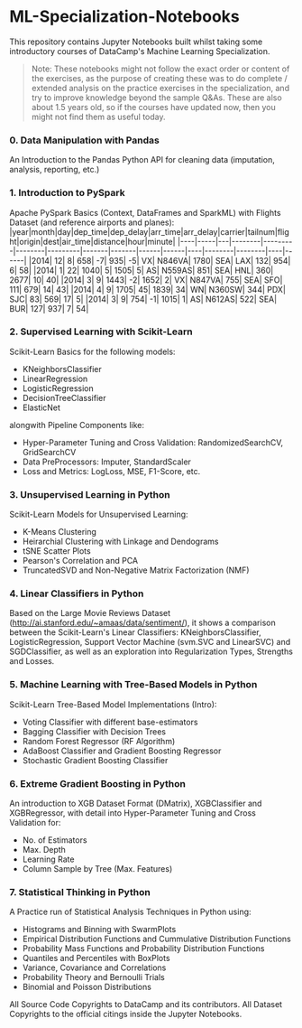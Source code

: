 # ML-Specialization-Notebooks
This repository contains Jupyter Notebooks built whilst taking some introductory courses of DataCamp's Machine Learning Specialization.  
> Note: These notebooks might not follow the exact order or content of the exercises, as the purpose of creating these was to do complete / extended analysis on the practice exercises in the specialization, and try to improve knowledge beyond the sample Q&As. These are also about 1.5 years old, so if the courses have updated now, then you might not find them as useful today.

### 0. Data Manipulation with Pandas
An Introduction to the Pandas Python API for cleaning data (imputation, analysis, reporting, etc.)


### 1. Introduction to PySpark  
Apache PySpark Basics (Context, DataFrames and SparkML) with Flights Dataset (and reference airports and planes):
|year|month|day|dep_time|dep_delay|arr_time|arr_delay|carrier|tailnum|flight|origin|dest|air_time|distance|hour|minute|
|----|-----|---|--------|---------|--------|---------|-------|-------|------|------|----|--------|--------|----|------|
|2014|   12|  8|     658|       -7|     935|       -5|     VX| N846VA|  1780|   SEA| LAX|     132|     954|   6|    58|
|2014|    1| 22|    1040|        5|    1505|        5|     AS| N559AS|   851|   SEA| HNL|     360|    2677|  10|    40|
|2014|    3|  9|    1443|       -2|    1652|        2|     VX| N847VA|   755|   SEA| SFO|     111|     679|  14|    43|
|2014|    4|  9|    1705|       45|    1839|       34|     WN| N360SW|   344|   PDX| SJC|      83|     569|  17|     5|
|2014|    3|  9|     754|       -1|    1015|        1|     AS| N612AS|   522|   SEA| BUR|     127|     937|   7|    54|


### 2. Supervised Learning with Scikit-Learn
Scikit-Learn Basics for the following models:
- KNeighborsClassifier
- LinearRegression
- LogisticRegression
- DecisionTreeClassifier
- ElasticNet  

alongwith Pipeline Components like:
- Hyper-Parameter Tuning and Cross Validation: RandomizedSearchCV, GridSearchCV
- Data PreProcessors: Imputer, StandardScaler
- Loss and Metrics: LogLoss, MSE, F1-Score, etc.


### 3. Unsupervised Learning in Python
Scikit-Learn Models for Unsupervised Learning:
- K-Means Clustering
- Heirarchial Clustering with Linkage and Dendograms
- tSNE Scatter Plots
- Pearson's Correlation and PCA
- TruncatedSVD and Non-Negative Matrix Factorization (NMF)


### 4. Linear Classifiers in Python
Based on the Large Movie Reviews Dataset (http://ai.stanford.edu/~amaas/data/sentiment/), it shows a comparison between the Scikit-Learn's Linear Classifiers: KNeighborsClassifier, LogisticRegression, Support Vector Machine (svm.SVC and LinearSVC) and SGDClassifier, as well as an exploration into Regularization Types, Strengths and Losses.


### 5. Machine Learning with Tree-Based Models in Python
Scikit-Learn Tree-Based Model Implementations (Intro):
- Voting Classifier with different base-estimators
- Bagging Classifier with Decision Trees
- Random Forest Regressor (RF Algorithm)
- AdaBoost Classifier and Gradient Boosting Regressor
- Stochastic Gradient Boosting Classifier


### 6. Extreme Gradient Boosting in Python
An introduction to XGB Dataset Format (DMatrix), XGBClassifier and XGBRegressor, with detail into Hyper-Parameter Tuning and Cross Validation for:
- No. of Estimators
- Max. Depth
- Learning Rate
- Column Sample by Tree (Max. Features)


### 7. Statistical Thinking in Python
A Practice run of Statistical Analysis Techniques in Python using:
- Histograms and Binning with SwarmPlots
- Empirical Distribution Functions and Cummulative Distribution Functions
- Probability Mass Functions and Probability Distribution Functions
- Quantiles and Percentiles with BoxPlots
- Variance, Covariance and Correlations
- Probability Theory and Bernoulli Trials
- Binomial and Poisson Distributions


All Source Code Copyrights to DataCamp and its contributors. All Dataset Copyrights to the official citings inside the Jupyter Notebooks.
